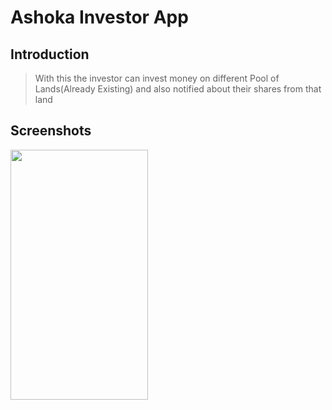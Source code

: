 # Ashoka Investor App
## Introduction
> With this the investor can invest money on different Pool of Lands(Already Existing) and also notified about their shares from that land

## Screenshots

<img src="https://github.com/utsavmajhi/Ashokainvestorend/blob/master/temp/partinvestorregis.gif" width="220" height="400" title="" alt=""></a>
